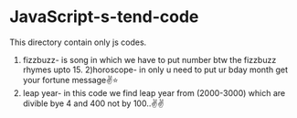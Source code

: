 # JavaScript-s-tend-code
This directory contain only js codes.

1) fizzbuzz- is song in which we have to put number btw the fizzbuzz rhymes upto 15.
2)horoscope- in only u need to put ur bday month get your fortune message✌⭐
3) leap year-  in this code we find leap year from (2000-3000) which are divible bye 4 and 400 not by 100..✌✌
